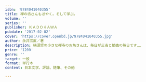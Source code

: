 ```yaml
---
isbn: '9784041040355'
title: 禅の坊さんもぼやく。そして学ぶ。
volume: ''
series: ''
publisher: ＫＡＤＯＫＡＷＡ
pubdate: '2017-02-02'
cover: 'https://cover.openbd.jp/9784041040355.jpg'
author: 永井宗直／著
description: 横須賀の小さな禅寺のお坊さんは、毎日が反省と勉強の毎日です……
price: '1200'
genre: ''
target: 一般
format: 単行本
content: 日本文学、評論、随筆、その他

---
```

